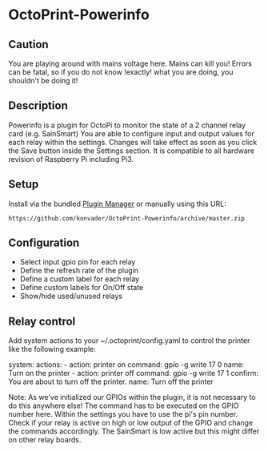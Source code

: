 # OctoPrint-Powerinfo

## Caution

You are playing around with mains voltage here. Mains can kill you!
Errors can be fatal, so if you do not know !exactly! what you are doing, you shouldn't be doing it!

## Description

Powerinfo is a plugin for OctoPi to monitor the state of a 2 channel relay card (e.g. SainSmart)
You are able to configure input and output values for each relay within the settings. Changes will
take effect as soon as you click the Save button inside the Settings section. It is compatible
to all hardware revision of Raspberry Pi including Pi3.

## Setup

Install via the bundled [Plugin Manager](https://github.com/foosel/OctoPrint/wiki/Plugin:-Plugin-Manager)
or manually using this URL:

    https://github.com/konvader/OctoPrint-Powerinfo/archive/master.zip

## Configuration

 - Select input gpio pin for each relay
 - Define the refresh rate of the plugin
 - Define a custom label for each relay
 - Define custom labels for On/Off state
 - Show/hide used/unused relays

## Relay control

Add system actions to your ~/.octoprint/config.yaml to control the printer like the following example:

system:
  actions:
  \- action: printer on
    command: gpio -g write 17 0
    name: Turn on the printer
  \- action: printer off
    command: gpio -g write 17 1
    confirm: You are about to turn off the printer.
    name: Turn off the printer

Note: As we've initialized our GPIOs within the plugin, it is not necessary to do this anywhere else!
      The command has to be executed on the GPIO number here. Within the settings you have to use
      the pi's pin number. Check if your relay is active on high or low output of the GPIO and change the
      commands accordingly. The SainSmart is low active but this might differ on other relay boards.
